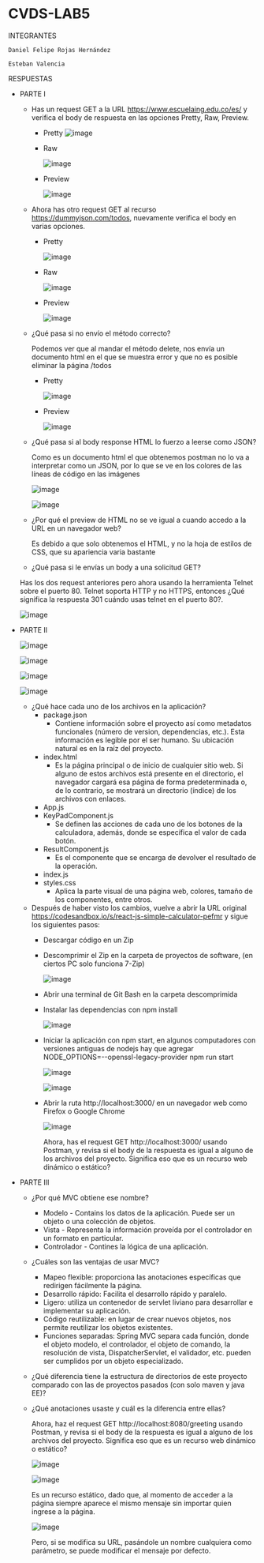 # CVDS-LAB5
INTEGRANTES

    Daniel Felipe Rojas Hernández
  
    Esteban Valencia
  
RESPUESTAS
  - PARTE I 
    - Has un request GET a la URL https://www.escuelaing.edu.co/es/ y verifica el body de respuesta en las opciones Pretty, Raw, Preview.
      - Pretty
        ![image](https://github.com/Knight072/CVDS-LAB5/assets/116401447/b4407cef-3ff7-4ff7-bba5-7a6ad8b657ca)
      - Raw
        
        ![image](https://github.com/Knight072/CVDS-LAB5/assets/116401447/11f4fcf5-cbe1-4b84-8755-a8738e5789e3)
      - Preview
     
        ![image](https://github.com/Knight072/CVDS-LAB5/assets/116401447/2a60951b-5a28-4407-9964-ac3a54c59830)

    - Ahora has otro request GET al recurso https://dummyjson.com/todos, nuevamente verifica el body en varias opciones.
      - Pretty
   
          ![image](https://github.com/Knight072/CVDS-LAB5/assets/116401447/06ff58e5-097b-4617-b914-5b54c5e81390)

      - Raw
     
          ![image](https://github.com/Knight072/CVDS-LAB5/assets/116401447/dfe9e686-bc0c-4b23-b2a9-f1c0f04c3787)

      - Preview
    
          ![image](https://github.com/Knight072/CVDS-LAB5/assets/116401447/484fe3b6-cd27-43aa-9be2-0ce0c97629a4)

    - ¿Qué pasa si no envío el método correcto?
   
        Podemos ver que al mandar el método delete, nos envía un documento html en el que se muestra error y que no es posible eliminar la página /todos
      - Pretty
   
        ![image](https://github.com/Knight072/CVDS-LAB5/assets/116401447/452e536e-9656-4758-b1d5-3c2899325dc5)

      - Preview
        
        ![image](https://github.com/Knight072/CVDS-LAB5/assets/116401447/ee2c0235-bccb-4f23-a876-85f665e8b93d)
 
    - ¿Qué pasa si al body response HTML lo fuerzo a leerse como JSON?

       Como es un documento html el que obtenemos postman no lo va a interpretar como un JSON, por lo que se ve en los colores de las líneas de código en las imágenes

      ![image](https://github.com/Knight072/CVDS-LAB5/assets/116401447/c5bae92e-0be1-4ed8-97b7-1c9367497868)

      ![image](https://github.com/Knight072/CVDS-LAB5/assets/116401447/add879d0-11f2-4552-9134-43666ca3b7b1)


    - ¿Por qué el preview de HTML no se ve igual a cuando accedo a la URL en un navegador web?

      Es debido a que solo obtenemos el HTML, y no la hoja de estilos de CSS, que su apariencia varia bastante  
    - ¿Qué pasa si le envías un body a una solicitud GET?

    Has los dos request anteriores pero ahora usando la herramienta Telnet sobre el puerto 80. Telnet soporta HTTP y no HTTPS, entonces ¿Qué significa la respuesta 301 cuándo usas           telnet en el puerto 80?.

    ![image](https://github.com/Knight072/CVDS-LAB5/assets/116401447/90d4b5a7-a6f6-476c-ad4d-83ffc320b2dd)


  
  - PARTE II
    
      ![image](https://github.com/Knight072/CVDS-LAB5/assets/116401447/2cfd7132-e970-406b-aae6-131ee2e3211e)

      ![image](https://github.com/Knight072/CVDS-LAB5/assets/116401447/28eca5b0-946b-48ba-8c14-40ce3c32148d)

      ![image](https://github.com/Knight072/CVDS-LAB5/assets/116401447/cdd45248-a4ad-4795-b3b7-55ee4085f3e5)

      ![image](https://github.com/Knight072/CVDS-LAB5/assets/116401447/29df98da-be65-4e26-853a-6f41140ab555)


      

    - ¿Qué hace cada uno de los archivos en la aplicación?
      - package.json
          - Contiene información sobre el proyecto así como metadatos funcionales (número de version, dependencias, etc.). Esta información es legible por el ser                                     humano. Su ubicación natural es en la raíz del proyecto. 
      - index.html
          - Es la página principal o de inicio de cualquier sitio web. Si alguno de estos archivos está presente en el directorio, el navegador cargará esa página de forma                           predeterminada o, de lo contrario, se mostrará un directorio (índice) de los archivos con enlaces. 
      - App.js
      - KeyPadComponent.js
          - Se definen las acciones de cada uno de los botones de la calculadora, además, donde se específica el valor de cada botón. 
      - ResultComponent.js
          - Es el componente que se encarga de devolver el resultado de la operación. 
      - index.js
      - styles.css
          - Aplica la parte visual de una página web, colores, tamaño de los componentes, entre otros. 
    - Después de haber visto los cambios, vuelve a abrir la URL original https://codesandbox.io/s/react-js-simple-calculator-pefmr y sigue los siguientes pasos:
      - Descargar código en un Zip
      - Descomprimir el Zip en la carpeta de proyectos de software, (en ciertos PC solo funciona 7-Zip)
   
        ![image](https://github.com/Knight072/CVDS-LAB5/assets/116401447/86f9bcf2-f080-496e-8a0b-b9db3503203a)

      - Abrir una terminal de Git Bash en la carpeta descomprimida
      - Instalar las dependencias con npm install

          ![image](https://github.com/Knight072/CVDS-LAB5/assets/116401447/12c0d0ba-a44e-4201-812b-d53a9f71a0a4)

      - Iniciar la aplicación con npm start, en algunos computadores con versiones antiguas de nodejs hay que agregar NODE_OPTIONS=--openssl-legacy-provider npm run start
     
          ![image](https://github.com/Knight072/CVDS-LAB5/assets/116401447/7d18b9ac-98ba-43e9-9631-5a5154cf9523)


         ![image](https://github.com/Knight072/CVDS-LAB5/assets/116401447/ad2bd653-e463-4492-a100-9a5f7cc5ad36)


      - Abrir la ruta http://localhost:3000/ en un navegador web como Firefox o Google Chrome   

        ![image](https://github.com/Knight072/CVDS-LAB5/assets/116401447/b4a752d7-3cf9-445a-98bc-eb16b3102834)

        Ahora, has el request GET http://localhost:3000/ usando Postman, y revisa si el body de la respuesta es igual a alguno de los archivos del proyecto. Significa eso que es un              recurso web dinámico o estático?
  - PARTE III
      - ¿Por qué MVC obtiene ese nombre?
          - Modelo - Contains los datos de la aplicación. Puede ser un objeto o una colección de objetos.
          - Vista - Representa la información proveída por el controlador en un formato en particular.
          - Controlador - Contines la lógica de una aplicación.
         
      - ¿Cuáles son las ventajas de usar MVC?
          - Mapeo flexible: proporciona las anotaciones específicas que redirigen fácilmente la página.
          - Desarrollo rápido: Facilita el desarrollo rápido y paralelo.
          - Ligero: utiliza un contenedor de servlet liviano para desarrollar e implementar su aplicación.
          - Código reutilizable: en lugar de crear nuevos objetos, nos permite reutilizar los objetos existentes.
          - Funciones separadas: Spring MVC separa cada función, donde el objeto modelo, el controlador, el objeto de comando, la resolución de vista, DispatcherServlet, el validador,
            etc. pueden ser cumplidos por un objeto especializado.
      - ¿Qué diferencia tiene la estructura de directorios de este proyecto comparado con las de proyectos pasados (con solo maven y java EE)?
      - ¿Qué anotaciones usaste y cuál es la diferencia entre ellas?

        Ahora, haz el request GET http://localhost:8080/greeting usando Postman, y revisa si el body de la respuesta es igual a alguno de los archivos del proyecto. Significa eso que es         un recurso web dinámico o estático?
   
        ![image](https://github.com/Knight072/CVDS-LAB5/assets/116401447/b1f3582c-5c2b-4e77-8b10-626f05846ab8)


        ![image](https://github.com/Knight072/CVDS-LAB5/assets/116401447/5f51cb85-7a39-4b15-ac15-bd5c992e9037)

        Es un recurso estático, dado que, al momento de acceder a la página siempre aparece el mismo mensaje sin importar quien ingrese a la página.

        ![image](https://github.com/Knight072/CVDS-LAB5/assets/116401447/b076108b-1907-4455-bc7a-0b110e09fb91)

        Pero, si se modifica su URL, pasándole un nombre cualquiera como parámetro, se puede modificar el mensaje por defecto.



